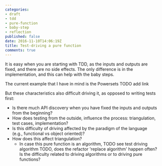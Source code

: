 ```yaml
---
categories:
- draft
- tdd
- pure-function
- baby-step
- reflection
published: false
date: 2016-11-10T14:06:19Z
title: Test-driving a pure function
comments: true
---
```


It is easy when you are starting with TDD, as the inputs and outputs are fixed, and there are no side effects. The only difference is in the implementation, and this can help with the baby steps. 

The current example that I have in mind is the Powersets TODO add link

But these characteristics also difficult driving it, as opposed to writing tests first:

  - Is there much API discovery when you have fixed the inputs and outputs from the beginning?
  - How does testing from the outside, influence the process: triangulation, test cases, implementation?
  - Is this difficulty of driving affected by the paradigm of the language (e.g., functional vs object oriented)?
  - How does this affect triangulation?
    - In case this pure function is an algorithm, TODO see test driving algorithm TODO, does the refactor 'replace algorithm' happen often? Is the difficulty related to driving algorithms or to driving pure functions?




